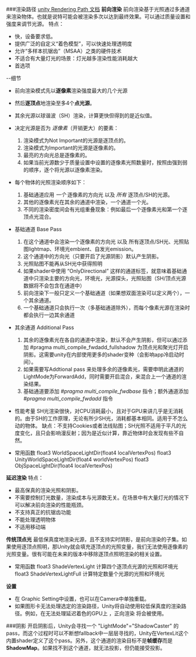 ###渲染路径
[unity Rendering Path 文档](https://docs.unity3d.com/Manual/RenderTech-ForwardRendering.html)
**前向渲染**
前向渲染基于光照通过多通道来渲染物体。也就是说特可能会被渲染多次以达到最终效果。可以通过质量设置和强度来调节光源。
特点：
- 快，设备要求低。
- 提供广泛的自定义“着色模型”，可以快速处理透明度
- 允许“多样本抗锯齿”（MSAA）之类的硬件技术
- 不适合有大量灯光的场景：灯光越多渲染性能消耗越大
- 首选项

--细节
- 前向渲染模式先以**逐像素**渲染强度最大的几个光源
- 然后**逐顶点**地渲染至多4个**点光源**。
- 其余光源以球谐波（SH）渲染，计算更快但得到的是近似值。
- 决定光源是否为 *逐像素*（开销更大）的要素：
   1. 渲染模式为Not Important的光源是逐顶点的。
   2. 渲染模式为Important的光源是逐像素的。
   3. 最亮的方向光总是逐像素的。
   4. 如果当前光源数少于质量设置中设置的逐像素光照数量时，按照由强到弱的顺序，逐个将光源以逐像素渲染。

- 每个物体的光照渲染顺序如下：
   1. 基础通道应用 *一个* 逐像素的方向光 以及 *所有* 逐顶点/SH的光源。
   2. 其他的逐像素光在其余的通道中渲染，一个通道一个光。
   3. 不同的渲染密度间会有光组重叠现象：例如最后一个逐像素光和第一个逐顶点光混合。

- 基础通道 Base Pass
  1. 在这个通道中会渲染一个逐像素的方向光 以及 所有逐顶点/SH光、光照贴图lightmap、环境光embient、自发光emission。
  2. 这个通道中的方向光（只要开启了光源阴影）默认产生阴影。
  3. 光照贴图不能再从SH光中获得照明
  4. 如果shader中使用 “OnlyDirectional” 这样的通道标签，就意味着基础通道中只渲染主要的方向光，环境光，光源探头，光照贴图（SH/顶点光源数据将不会包含在通道中）
  5. 前向渲染下一般只定义一个基础通道（如果想双面渲染可以定义两个），一个其余通道。
  6. 一个基础通道只会执行一次（多基础通道除外），而每个像素光源在渲染时都会执行一边其余通道

- 其余通道 Additional Pass
  1. 其余的逐像素光在各自的通道中渲染，默认不会产生阴影，但可以通过添加 #pragma multi_compile_fwdadd_fullshadow 为顶点光和聚光灯开启阴影。这需要unity在内部使用更多的shader变种（会影响app冷启动时间）。
  2. 如果需要写Addtional pass 来处理多余的逐像素光，需要申明此通道的LightMode为ForwardAdd，同时需要开启混合，来混合上一个通道的渲染结果。
  3. 基础通道要添加 *#pragma multi_compile_fwdbase* 指令；额外通道添加 *#pragma multi_compile_fwdadd* 指令

- 性能考量
    SH光渲染很快，对CPU消耗最小，且对于GPU来讲几乎是无消耗的。由于SH的工作原理，无论有所少SH光，消耗都基本相同。适用于不怎么动的物体。
    缺点：不支持Cookies或者法线贴图；SH光照不适用于平凡的光度变化，且只会影响漫反射；因为是近似计算，靠近物体时会发现有些不自然。

- 常用函数
    float3 WorldSpaceLightDir(float4 localVertexPos)
    float3 UnityWorldSpaceLightDir(float4 worldVertexPos)
    float3 ObjSpaceLightDir(float4 localVertexPos)

**延迟渲染**
特点：
- 最高保真的渲染光照和阴影。
- 不需要控制灯光数量，渲染成本与光源数无关。在场景中有大量灯光的情况下可以解决前向渲染的性能瓶颈。
- 不支持真正的抗锯齿功能
- 不能处理透明物体
- 不适用移动端

**传统顶点光**
 最低保真度地渲染光源，且不支持实时阴影，是前向渲染的子集。如果使用逐顶点照明，那Unity就会填充逐顶点的光照变量，我们无法使用逐像素的光照变量。很有可能在未来的版本中移除逐顶点照明渲染的相关设置。
- 常用函数
float3 ShadeVertexLight   计算四个逐顶点光源的光照和环境光
float3 ShadeVertexLightFull 计算特定数量个光源的光照和环境光


**设置**
- 在 Graphic Setting中设置，也可以在Camera中单独重载。
- 如果图形卡无法处理选定的渲染路径，Unity将自动使用较低保真度的渲染路径。例如，在无法处理延迟着色的GPU上 ，正向渲染  将会被使用。

###阴影
开启阴影后，Unity会寻找一个 "LightMode"="ShadowCaster" 的 pass，而这个过程时可以不断想fallback中一层层寻找的，Unity在VertexLit这个内置shader定义了这个pass。另外，这个通道的渲染目标不是**帧缓存**而是**ShadowMap**。如果找不到这个通道，就无法投影，但仍能接受投影。